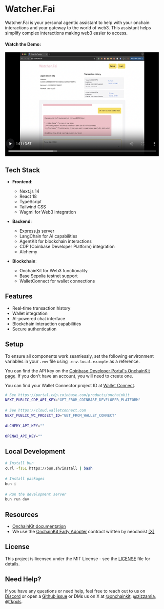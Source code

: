 # Watcher.Fai
Watcher.Fai is your personal agentic assistant to help with your onchain interactions and your gateway to the world of web3. This assistant helps simplify complex interactions making web3 easier to access.

#### Watch the Demo:

<a href="https://youtu.be/Na6QAaXV4mI" target="_blank">
  <img src="public/vid.png" width="600" height="340" alt="Watch the Demo">
</a>

## Tech Stack

- **Frontend**:
  - Next.js 14
  - React 18
  - TypeScript
  - Tailwind CSS
  - Wagmi for Web3 integration

- **Backend**:
  - Express.js server
  - LangChain for AI capabilities
  - AgentKit for blockchain interactions
  - CDP (Coinbase Developer Platform) integration
  - Alchemy

- **Blockchain**:
  - OnchainKit for Web3 functionality
  - Base Sepolia testnet support
  - WalletConnect for wallet connections

## Features

- Real-time transaction history
- Wallet integration
- AI-powered chat interface
- Blockchain interaction capabilities
- Secure authentication

## Setup

To ensure all components work seamlessly, set the following environment variables in your `.env` file using `.env.local.example` as a reference.

You can find the API key on the [Coinbase Developer Portal's OnchainKit page](https://portal.cdp.coinbase.com/products/onchainkit). If you don't have an account, you will need to create one. 

You can find your Wallet Connector project ID at [Wallet Connect](https://cloud.walletconnect.com).

```sh
# See https://portal.cdp.coinbase.com/products/onchainkit
NEXT_PUBLIC_CDP_API_KEY="GET_FROM_COINBASE_DEVELOPER_PLATFORM"

# See https://cloud.walletconnect.com
NEXT_PUBLIC_WC_PROJECT_ID="GET_FROM_WALLET_CONNECT"

ALCHEMY_API_KEY=""

OPENAI_API_KEY=""

```

## Local Development

```sh
# Install bun
curl -fsSL https://bun.sh/install | bash

# Install packages
bun i

# Run the development server
bun run dev
```

## Resources

- [OnchainKit documentation](https://onchainkit.xyz)
- We use the [OnchainKit Early Adopter](https://github.com/neodaoist/onchainkit-early-adopter) contract written by neodaoist [[X]](https://x.com/neodaoist)

## License

This project is licensed under the MIT License - see the [LICENSE](LICENSE) file for details.

## Need Help?

If you have any questions or need help, feel free to reach out to us on [Discord](https://discord.gg/8gW3h6w5) 
or open a [Github issue](https://github.com/coinbase/onchainkit/issues) or DMs us 
on X at [@onchainkit](https://x.com/onchainkit), [@zizzamia](https://x.com/zizzamia), [@fkpxls](https://x.com/fkpxls).